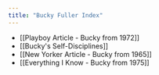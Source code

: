 ```yaml
---
title: "Bucky Fuller Index"
---
```


- [[Playboy Article - Bucky from 1972]]<span id='IRugmvl-s'/>
- [[Bucky's Self-Disciplines]]<span id='cT2GgbgYR'/>
- [[New Yorker Article  - Bucky from 1965]]<span id='cPQKSIqN3'/>
- [[Everything I Know - Bucky from 1975]]<span id='72YfHz9PT'/>
